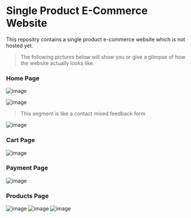 # Single Product E-Commerce Website
This repositry contains a single product e-commerce website which is not hosted yet.

> The following pictures below will show you or give a glimpse of how the website actually looks like.
  
 ### Home Page
![image](https://user-images.githubusercontent.com/63336975/166971583-f88fd8d1-7fb5-4bfb-97cc-1a7c344c2816.png)

![image](https://user-images.githubusercontent.com/63336975/166973032-e8aba6a3-ffd5-4922-83da-350249f357be.png)

> This segment is like a contact mixed feedback form 

![image](https://user-images.githubusercontent.com/63336975/166973576-30a0eb39-b93a-4c69-bfac-40caabb8c112.png)

### Cart Page
![image](https://user-images.githubusercontent.com/63336975/167839787-dabc6f1f-9933-485c-b0da-51b80f403c25.png)

### Payment Page
![image](https://user-images.githubusercontent.com/63336975/167840184-08cdd185-e1a9-4c79-ac69-03ed4785319f.png)

### Products Page
![image](https://user-images.githubusercontent.com/63336975/167840420-57aa1f11-92e0-4019-8419-65496b117c5e.png)
![image](https://user-images.githubusercontent.com/63336975/167840534-49db86e7-d94e-4abf-8a10-011649da3a1f.png)
![image](https://user-images.githubusercontent.com/63336975/167840629-69d783ea-d850-4636-8b28-10cfcc753de4.png)


